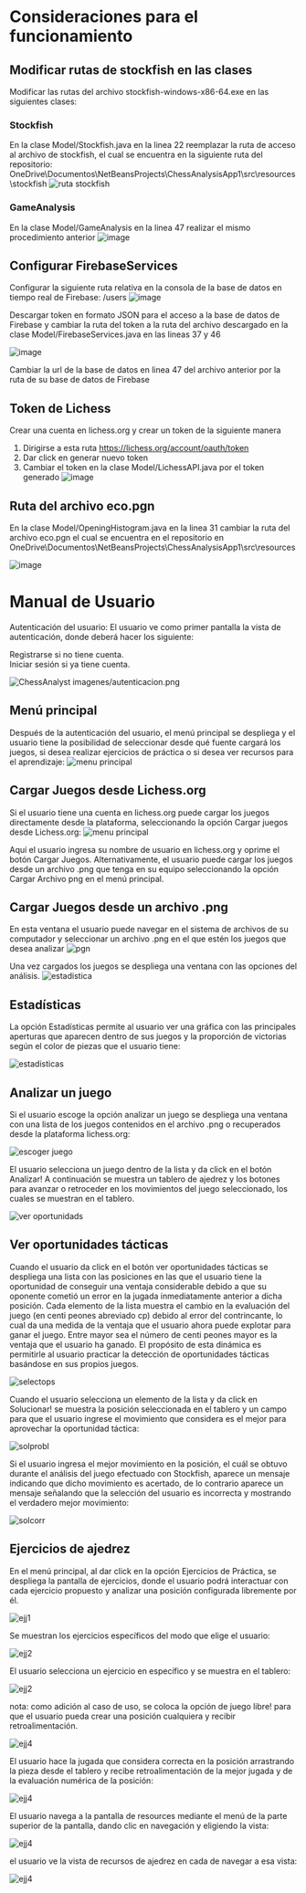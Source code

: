 # Consideraciones para el funcionamiento

## Modificar rutas de stockfish en las clases

Modificar las rutas del archivo stockfish-windows-x86-64.exe en las siguientes clases:

### Stockfish
En la clase Model/Stockfish.java en la linea 22 reemplazar la ruta de acceso al archivo de stockfish, el cual se encuentra en la siguiente ruta del repositorio:\
OneDrive\Documentos\NetBeansProjects\ChessAnalysisApp1\src\resources\stockfish
![ruta stockfish](https://github.com/user-attachments/assets/110a61f9-22f6-4f2e-a5ce-676f7fa56178)

### GameAnalysis
En la clase Model/GameAnalysis en la linea 47 realizar el mismo procedimiento anterior 
![image](https://github.com/user-attachments/assets/9eaeadc1-dcd9-4561-91bb-8cf8286ade3b)

## Configurar FirebaseServices
Configurar la siguiente ruta relativa en la consola de la base de datos en tiempo real de Firebase:
/users
![image](https://github.com/user-attachments/assets/9e53d1b4-9dbe-442c-9d88-90d4b1af0f86)

Descargar token en formato JSON para el acceso a la base de datos de Firebase y cambiar la ruta del token a la ruta del archivo descargado en la clase Model/FirebaseServices.java en las lineas 37 y 46

![image](https://github.com/user-attachments/assets/a582651f-344c-4ace-b8eb-feb2a14cd148)

Cambiar la url de la base de datos en linea 47 del archivo anterior por la ruta de su base de datos de Firebase

## Token de Lichess
Crear una cuenta en lichess.org y crear un token de la siguiente manera
1. Dirigirse a esta ruta https://lichess.org/account/oauth/token
2. Dar click en generar nuevo token
3. Cambiar el token en la clase Model/LichessAPI.java por el token generado
   ![image](https://github.com/user-attachments/assets/0149b1a3-0676-41f6-9836-df511de7f737)

## Ruta del archivo eco.pgn
En la clase Model/OpeningHistogram.java en la linea 31 cambiar la ruta del archivo eco.pgn el cual se encuentra en el repositorio en OneDrive\Documentos\NetBeansProjects\ChessAnalysisApp1\src\resources

![image](https://github.com/user-attachments/assets/6438bd71-1742-479c-b5b4-c7551b8b26c0)


# Manual de Usuario

Autenticación del usuario: El usuario ve como primer pantalla la vista de autenticación, donde deberá hacer los siguiente:

Registrarse si no tiene cuenta.\
Iniciar sesión si ya tiene cuenta.

![ChessAnalyst imagenes/autenticacion.png](https://github.com/AdrianEspitiaUN/ChessAnalyst/blob/master/ChessAnalyst%20imagenes/autenticacion.png)

## Menú principal
Después de la autenticación del usuario, el menú principal se despliega y el usuario tiene la posibilidad de seleccionar desde qué fuente cargará los juegos, si desea realizar ejercicios de práctica o si desea ver recursos para el aprendizaje:
![menu principal](https://github.com/AdrianEspitiaUN/ChessAnalyst/blob/master/ChessAnalyst%20imagenes/menuPrincipal.png)


## Cargar Juegos desde Lichess.org
Si el usuario tiene una cuenta en lichess.org puede cargar los juegos directamente desde la plataforma, seleccionando la opción Cargar juegos desde Lichess.org:
![menu principal](https://github.com/AdrianEspitiaUN/ChessAnalyst/blob/master/ChessAnalyst%20imagenes/cargarJuegosLichess.png)


Aquí el usuario ingresa su nombre de usuario en lichess.org y oprime el botón Cargar Juegos. Alternativamente, el usuario puede cargar los juegos desde un archivo .png que tenga en su equipo seleccionando la opción Cargar Archivo png en el menú principal.

## Cargar Juegos desde un archivo .png
En esta ventana el usuario puede navegar en el sistema de archivos de su computador y seleccionar un archivo .png en el que estén los juegos que desea analizar
![pgn](https://github.com/AdrianEspitiaUN/ChessAnalyst/blob/master/ChessAnalyst%20imagenes/cargarJuegosPgn.png)

Una vez cargados los juegos se despliega una ventana con las opciones del análisis. 
![estadistica](https://github.com/AdrianEspitiaUN/ChessAnalyst/blob/master/ChessAnalyst%20imagenes/estadisticasAnalizarJuegos.png)

## Estadísticas
La opción Estadísticas permite al usuario ver una gráfica con las principales aperturas que aparecen dentro de sus juegos y la proporción de victorias según el color de piezas que el usuario tiene:

![estadisticas](https://github.com/AdrianEspitiaUN/ChessAnalyst/blob/master/ChessAnalyst%20imagenes/estadisticas.png)

## Analizar un juego
Si el usuario escoge la opción analizar un juego se despliega una ventana con una lista de los juegos contenidos en el archivo .png o recuperados desde la plataforma lichess.org:

![escoger juego](https://github.com/AdrianEspitiaUN/ChessAnalyst/blob/master/ChessAnalyst%20imagenes/seleccionarJuego.png)

El usuario selecciona un juego dentro de la lista y da click en el botón Analizar! A continuación se muestra un tablero de ajedrez y los botones para avanzar o retroceder en los movimientos del juego seleccionado, los cuales se muestran en el tablero. 

![ver oportunidads](https://github.com/AdrianEspitiaUN/ChessAnalyst/blob/master/ChessAnalyst%20imagenes/verOportunidades.png)


## Ver oportunidades tácticas
Cuando el usuario da click en el botón ver oportunidades tácticas se despliega una lista con las posiciones en las que el usuario tiene la oportunidad de conseguir una ventaja considerable debido a que su oponente cometió un error en la jugada inmediatamente anterior a dicha posición. Cada elemento de la lista muestra el cambio en la evaluación del juego (en centi peones abreviado cp) debido al error del contrincante, lo cual da una medida de la ventaja que el usuario ahora puede explotar para ganar el juego. Entre mayor sea el número de centi peones mayor es la ventaja que el usuario ha ganado. El propósito de esta dinámica es permitirle al usuario practicar la detección de oportunidades tácticas basándose en sus propios juegos. 

![selectops](https://github.com/AdrianEspitiaUN/ChessAnalyst/blob/master/ChessAnalyst%20imagenes/seleccionarOportunidades.png)

Cuando el usuario selecciona un elemento de la lista y da click en Solucionar! se muestra la posición seleccionada en el tablero y un campo para que el usuario ingrese el movimiento que considera es el mejor para aprovechar la oportunidad táctica:

![solprobl](https://github.com/AdrianEspitiaUN/ChessAnalyst/blob/master/ChessAnalyst%20imagenes/solucionarProblema.png)

Si el usuario ingresa el mejor movimiento en la posición, el cuál se obtuvo durante el análisis del juego efectuado con Stockfish, aparece un mensaje indicando que dicho movimiento es acertado, de lo contrario aparece un mensaje señalando que la selección del usuario es incorrecta y mostrando el verdadero mejor movimiento:

![solcorr](https://github.com/AdrianEspitiaUN/ChessAnalyst/blob/master/ChessAnalyst%20imagenes/solucionarCorrecto.png)

## Ejercicios de ajedrez

En el menú principal, al dar click en la opción Ejercicios de Práctica, se despliega la pantalla de ejercicios, donde el usuario podrá interactuar con cada ejercicio propuesto y analizar una posición configurada libremente por él.

![ejj1](https://github.com/AdrianEspitiaUN/ChessAnalyst/blob/master/ChessAnalyst%20imagenes/ejercicios1.png)

Se muestran los ejercicios específicos del modo que elige el usuario:

![ejj2](https://github.com/AdrianEspitiaUN/ChessAnalyst/blob/master/ChessAnalyst%20imagenes/ejercicios2.png)

El usuario selecciona un ejercicio en específico y se muestra en el tablero:

![ejj2](https://github.com/AdrianEspitiaUN/ChessAnalyst/blob/master/ChessAnalyst%20imagenes/ejercicios3.png)

nota: como adición al caso de uso, se coloca la opción de juego libre! para que el usuario pueda crear una posición cualquiera y recibir retroalimentación.

![ejj4](https://github.com/AdrianEspitiaUN/ChessAnalyst/blob/master/ChessAnalyst%20imagenes/Ejercicios4.png)


El usuario hace la jugada que considera correcta en la posición arrastrando la pieza desde el tablero y recibe retroalimentación de la mejor jugada y de la evaluación numérica de la posición:

![ejj4](https://github.com/AdrianEspitiaUN/ChessAnalyst/blob/master/ChessAnalyst%20imagenes/ejercicios5.png)

El usuario navega a la pantalla de resources mediante el menú de la parte superior de la pantalla, dando clic en navegación y eligiendo la vista:

![ejj4](https://github.com/AdrianEspitiaUN/ChessAnalyst/blob/master/ChessAnalyst%20imagenes/ejercicios6.png)

el usuario ve la vista de recursos de ajedrez en cada de navegar a esa vista:

![ejj4](https://github.com/AdrianEspitiaUN/ChessAnalyst/blob/master/ChessAnalyst%20imagenes/ejercicios7.png)
